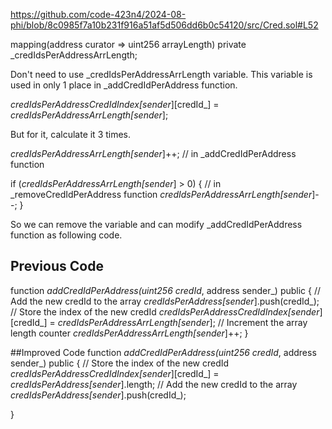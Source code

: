 https://github.com/code-423n4/2024-08-phi/blob/8c0985f7a10b231f916a51af5d506dd6b0c54120/src/Cred.sol#L52

 mapping(address curator => uint256 arrayLength) private _credIdsPerAddressArrLength;

Don't need to use _credIdsPerAddressArrLength variable.
This variable is used in only 1 place in _addCredIdPerAddress function.

_credIdsPerAddressCredIdIndex[sender_][credId_] = _credIdsPerAddressArrLength[sender_];

But for it, calculate it 3 times.

_credIdsPerAddressArrLength[sender_]++;   // in _addCredIdPerAddress function 

if (_credIdsPerAddressArrLength[sender_] > 0) { // in _removeCredIdPerAddress function
            _credIdsPerAddressArrLength[sender_]--;
        }

So we can remove the variable and can modify _addCredIdPerAddress function as following code.

## Previous Code
function _addCredIdPerAddress(uint256 credId_, address sender_) public {
    // Add the new credId to the array
    _credIdsPerAddress[sender_].push(credId_);
    // Store the index of the new credId
    _credIdsPerAddressCredIdIndex[sender_][credId_] = _credIdsPerAddressArrLength[sender_];
    // Increment the array length counter
    _credIdsPerAddressArrLength[sender_]++;
}

##Improved Code
function _addCredIdPerAddress(uint256 credId_, address sender_) public {
    // Store the index of the new credId
    _credIdsPerAddressCredIdIndex[sender_][credId_] = _credIdsPerAddress[sender_].length;
    // Add the new credId to the array
    _credIdsPerAddress[sender_].push(credId_);
        
        
}